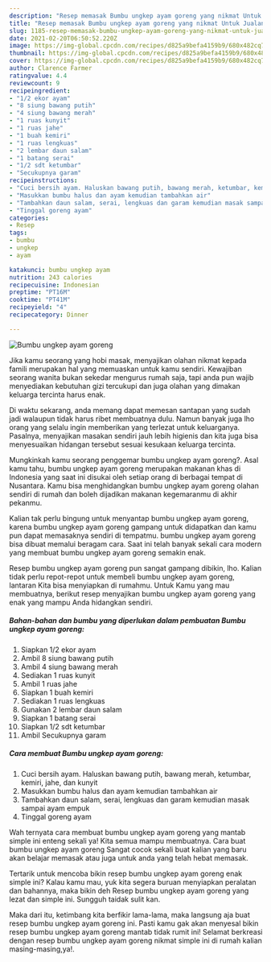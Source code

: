 ```yaml
---
description: "Resep memasak Bumbu ungkep ayam goreng yang nikmat Untuk Jualan"
title: "Resep memasak Bumbu ungkep ayam goreng yang nikmat Untuk Jualan"
slug: 1185-resep-memasak-bumbu-ungkep-ayam-goreng-yang-nikmat-untuk-jualan
date: 2021-02-20T06:50:52.220Z
image: https://img-global.cpcdn.com/recipes/d825a9befa4159b9/680x482cq70/bumbu-ungkep-ayam-goreng-foto-resep-utama.jpg
thumbnail: https://img-global.cpcdn.com/recipes/d825a9befa4159b9/680x482cq70/bumbu-ungkep-ayam-goreng-foto-resep-utama.jpg
cover: https://img-global.cpcdn.com/recipes/d825a9befa4159b9/680x482cq70/bumbu-ungkep-ayam-goreng-foto-resep-utama.jpg
author: Clarence Farmer
ratingvalue: 4.4
reviewcount: 9
recipeingredient:
- "1/2 ekor ayam"
- "8 siung bawang putih"
- "4 siung bawang merah"
- "1 ruas kunyit"
- "1 ruas jahe"
- "1 buah kemiri"
- "1 ruas lengkuas"
- "2 lembar daun salam"
- "1 batang serai"
- "1/2 sdt ketumbar"
- "Secukupnya garam"
recipeinstructions:
- "Cuci bersih ayam. Haluskan bawang putih, bawang merah, ketumbar, kemiri, jahe, dan kunyit"
- "Masukkan bumbu halus dan ayam kemudian tambahkan air"
- "Tambahkan daun salam, serai, lengkuas dan garam kemudian masak sampai ayam empuk"
- "Tinggal goreng ayam"
categories:
- Resep
tags:
- bumbu
- ungkep
- ayam

katakunci: bumbu ungkep ayam 
nutrition: 243 calories
recipecuisine: Indonesian
preptime: "PT16M"
cooktime: "PT41M"
recipeyield: "4"
recipecategory: Dinner

---
```



![Bumbu ungkep ayam goreng](https://img-global.cpcdn.com/recipes/d825a9befa4159b9/680x482cq70/bumbu-ungkep-ayam-goreng-foto-resep-utama.jpg)

Jika kamu seorang yang hobi masak, menyajikan olahan nikmat kepada famili merupakan hal yang memuaskan untuk kamu sendiri. Kewajiban seorang  wanita bukan sekedar mengurus rumah saja, tapi anda pun wajib menyediakan kebutuhan gizi tercukupi dan juga olahan yang dimakan keluarga tercinta harus enak.

Di waktu  sekarang, anda memang dapat memesan santapan yang sudah jadi walaupun tidak harus ribet membuatnya dulu. Namun banyak juga lho orang yang selalu ingin memberikan yang terlezat untuk keluarganya. Pasalnya, menyajikan masakan sendiri jauh lebih higienis dan kita juga bisa menyesuaikan hidangan tersebut sesuai kesukaan keluarga tercinta. 



Mungkinkah kamu seorang penggemar bumbu ungkep ayam goreng?. Asal kamu tahu, bumbu ungkep ayam goreng merupakan makanan khas di Indonesia yang saat ini disukai oleh setiap orang di berbagai tempat di Nusantara. Kamu bisa menghidangkan bumbu ungkep ayam goreng olahan sendiri di rumah dan boleh dijadikan makanan kegemaranmu di akhir pekanmu.

Kalian tak perlu bingung untuk menyantap bumbu ungkep ayam goreng, karena bumbu ungkep ayam goreng gampang untuk didapatkan dan kamu pun dapat memasaknya sendiri di tempatmu. bumbu ungkep ayam goreng bisa dibuat memalui beragam cara. Saat ini telah banyak sekali cara modern yang membuat bumbu ungkep ayam goreng semakin enak.

Resep bumbu ungkep ayam goreng pun sangat gampang dibikin, lho. Kalian tidak perlu repot-repot untuk membeli bumbu ungkep ayam goreng, lantaran Kita bisa menyiapkan di rumahmu. Untuk Kamu yang mau membuatnya, berikut resep menyajikan bumbu ungkep ayam goreng yang enak yang mampu Anda hidangkan sendiri.

<!--inarticleads1-->

##### Bahan-bahan dan bumbu yang diperlukan dalam pembuatan Bumbu ungkep ayam goreng:

1. Siapkan 1/2 ekor ayam
1. Ambil 8 siung bawang putih
1. Ambil 4 siung bawang merah
1. Sediakan 1 ruas kunyit
1. Ambil 1 ruas jahe
1. Siapkan 1 buah kemiri
1. Sediakan 1 ruas lengkuas
1. Gunakan 2 lembar daun salam
1. Siapkan 1 batang serai
1. Siapkan 1/2 sdt ketumbar
1. Ambil Secukupnya garam




<!--inarticleads2-->

##### Cara membuat Bumbu ungkep ayam goreng:

1. Cuci bersih ayam. Haluskan bawang putih, bawang merah, ketumbar, kemiri, jahe, dan kunyit
1. Masukkan bumbu halus dan ayam kemudian tambahkan air
1. Tambahkan daun salam, serai, lengkuas dan garam kemudian masak sampai ayam empuk
1. Tinggal goreng ayam




Wah ternyata cara membuat bumbu ungkep ayam goreng yang mantab simple ini enteng sekali ya! Kita semua mampu membuatnya. Cara buat bumbu ungkep ayam goreng Sangat cocok sekali buat kalian yang baru akan belajar memasak atau juga untuk anda yang telah hebat memasak.

Tertarik untuk mencoba bikin resep bumbu ungkep ayam goreng enak simple ini? Kalau kamu mau, yuk kita segera buruan menyiapkan peralatan dan bahannya, maka bikin deh Resep bumbu ungkep ayam goreng yang lezat dan simple ini. Sungguh taidak sulit kan. 

Maka dari itu, ketimbang kita berfikir lama-lama, maka langsung aja buat resep bumbu ungkep ayam goreng ini. Pasti kamu gak akan menyesal bikin resep bumbu ungkep ayam goreng mantab tidak rumit ini! Selamat berkreasi dengan resep bumbu ungkep ayam goreng nikmat simple ini di rumah kalian masing-masing,ya!.

